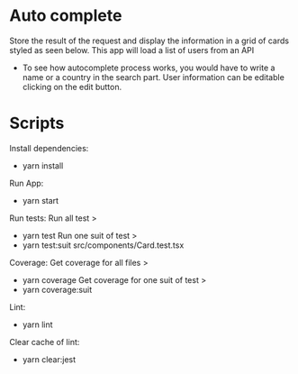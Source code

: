 # Auto complete
Store the result of the request and display the information in a grid of cards styled as seen below. This app will load a list of users from an API

* To see how autocomplete process works, you would have to write a name or a country in the search part. User information can be editable clicking on the edit button.

# Scripts
Install dependencies:
* yarn install

Run App:
* yarn start

Run tests:
Run all test >
* yarn test
Run one suit of test >
* yarn test:suit src/components/Card.test.tsx

Coverage:
Get coverage for all files >
* yarn coverage
Get coverage for one suit of test >
* yarn coverage:suit

Lint:
* yarn lint

Clear cache of lint:
* yarn clear:jest
